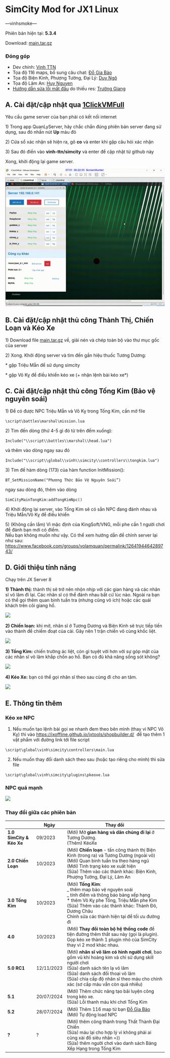 # SimCity Mod for JX1 Linux

—vinhsmoke—

Phiên bản hiện tại: **5.3.4**

Download: [main.tar.gz](https://github.com/vinh-ttn/simcity/archive/refs/heads/main.tar.gz)

### Đóng góp

-   Dev chính: [Vinh TTN](https://www.facebook.com/groups/800085930700601/user/1576281122)
-   Tọa độ 116 maps, bổ sung câu chat: [Đỗ Gia Bảo](https://www.facebook.com/groups/800085930700601/user/100002639166984/)
-   Tọa độ Biện Kinh, Phượng Tường, Đại Lý: [Duy Ngô](https://www.facebook.com/groups/800085930700601/user/61551322996134/)
-   Tọa độ Lâm An: [Huy Nguyen](https://www.facebook.com/groups/800085930700601/user/100004608648396/)
-   [Hướng dẫn sửa lỗi mất đầu](https://github.com/vinh-ttn/simcity/issues/4) do thiếu res: [Trường Giang](https://www.facebook.com/groups/800085930700601/user/100003690357356)

## A. Cài đặt/cập nhật qua [1ClickVMFull](https://docs.google.com/document/d/1BUtlCyJdIg-Dc15EZLYU7dMAcGA4wzcZDMBrM3dRpcc/edit?usp=sharing)

Yêu cầu game server của bạn phải có kết nối internet

1\) Trong app QuanLyServer, hãy chắc chắn đúng phiên bản server đang sử dụng, sau đó nhấn nút **Up** màu đỏ

2\) Cửa sổ xác nhận sẽ hiện ra, gõ **co** và enter khi gặp câu hỏi xác nhận

3\) Sau đó điền vào **vinh-ttn/simcity** và enter để cập nhật từ github này

Xong, khởi động lại game server.

![](https://github.com/vinh-ttn/materials/blob/main/simcity/caidat_capnhat_simcity.gif)

## B. Cài đặt/cập nhật thủ công Thành Thị, Chiến Loạn và Kéo Xe

1\) Download file [main.tar.gz](https://github.com/vinh-ttn/simcity/archive/refs/heads/main.tar.gz) về, giải nén và chép toàn bộ vào thư mục gốc của server

2\) Xong. Khởi động server và tìm đến gần hiệu thuốc Tương Dương:

\* gặp Triệu Mẫn để sử dụng simcity

\* gặp Vô Kỵ để điều khiển kéo xe (+ nhận lệnh bài kéo xe\*)

## C. Cài đặt/cập nhật thủ công Tống Kim (Bảo vệ nguyên soái)

1\) Để có được NPC Triệu Mẫn và Vô Kỵ trong Tống Kim, cần mở file

`\script\battles\marshal\mission.lua`

2\) Tìm đến dòng (thứ 4-5 gì đó từ trên đếm xuống):

`Include("\\script\\battles\\marshal\\head.lua")`

và thêm vào dòng ngay sau đó

`Include("\\script\\global\\vinh\\simcity\\controllers\\tongkim.lua")`

3\) Tìm đế hàm dòng (173) của hàm function InitMission():

`BT_SetMissionName("Phương Thức Bảo Vệ Nguyên Soái”)`

ngay sau dòng đó, thêm vào dòng

`SimCityMainTongKim:addTongKimNpc()`

4\) Khởi động lại server, vào Tống Kim sẽ có sẵn NPC đang đánh nhau và Triệu Mẫn/Vô Kỵ để điều khiển

5\) (Không cần lắm) Vì mặc định của KingSoft/VNG, mỗi phe cần 1 người chơi để đánh bạn mới có điểm.\
Nếu bạn không muốn như vậy. Có thể xem hướng dẫn để chỉnh server lại như sau: <https://www.facebook.com/groups/volamquan/permalink/1264194464289743/>

## D. Giới thiệu tính năng

Chạy trên JX Server 8

**1) Thành thị:** thành thị sẽ trở nên nhộn nhịp với các gian hàng và các nhân sĩ võ lâm đi lại. Các nhân sĩ có thể đánh nhau bất cứ lúc nào. Ngoài ra bạn có thể gọi thêm quan binh tuần tra (nhưng cũng vô ích) hoặc các quái khách trên cõi giang hồ.

![](https://github.com/vinh-ttn/materials/blob/main/simcity/thanhthi.gif)

**2) Chiến loạn:** khi mở, nhân sĩ ở Tương Dương và Biện Kinh sẽ trực tiếp tiến vào thành để chiếm đoạt của cải. Gây nên 1 trận chiến vô cùng khốc liệt.

![](https://github.com/vinh-ttn/materials/blob/main/simcity/chienloan.gif)

**3) Tống Kim:** chiến trường ác liệt, còn gì tuyệt vời hơn với sự góp mặt của các nhân sĩ võ lâm khắp chốn ao hồ. Bạn có đủ khả năng sống sót không?

![](https://github.com/vinh-ttn/materials/blob/main/simcity/tongkim.gif)

**4) Kéo Xe:** bạn có thể gọi nhân sĩ theo sau cùng đi cho an tâm.

![](https://github.com/vinh-ttn/materials/blob/main/simcity/keoxe.gif)

## E. Thông tin thêm

### Kéo xe NPC

1) Nếu muốn tạo lệnh bài gọi xe nhanh đem theo bên mình (thay vì NPC Vô Kỵ) thì vào <https://jxoffline.github.io/jxtools/shopbuilder.d/>  để tạo thêm 1 vật phẩm với đường link tới file script

`\script\global\vinh\simcity\controllers\main.lua`

2) Nếu muốn thay đổi danh sách theo sau (hoặc tạo riêng cho mình) thì sửa file

`\script\global\vinh\simcity\plugins\pkeoxe.lua`

### NPC quá mạnh 

![](https://lh7-us.googleusercontent.com/docsz/AD_4nXctDkLIw67xDMciom4lw9DzdbTlcLTFPF0s57aM2Y4_AsVgtZUKGvjm68E4HK9dka3f3LTKdGHumHDsom9GgLVrWVQoaXZGlLCftrT9FNMKJEgl_0WBaUnjFO5fb4__zu2iQ83PfpFS7MEYFA-AESd1RuNg?key=my0UP0YCEuAhRT8eOcMeRw)

### Thay đổi giữa các phiên bản

|                          | Ngày       | Thay đổi                                                                                                                                                                                                                                                      |
| ------------------------ | ---------- | ------------------------------------------------------------------------------------------------------------------------------------------------------------------------------------------------------------------------------------------------------------- |
| **1.0 SimCity & Kéo Xe** | 09/2023    | (Mới) Mở **gian hàng và dân chúng đi lại** ở Tương Dương. <br>(Thêm) KéoXe                                                                                                                                                                                    |
| **2.0 Chiến Loạn**       | 10/2023    | (Mới) **Chiến loạn** - tấn công thành thị Biện Kinh (trong ra) và Tương Dương (ngoài vô)<br>(Mới) Quan binh tuần tra theo hàng ngũ<br>(Mới) Tình trạng kéo xe xuất hiện<br>(Sửa) Thêm vào các thành khác: Biện Kinh, Phượng Tường, Đại Lý, Lâm An             |
| **3.0 Tống Kim**         | 10/2023    | (Mới) **Tống Kim**: <br>_ thêm map bảo vệ nguyên soái <br>_ tính điểm và thông báo bảng xếp hạng <br>\* thêm Vô Kỵ phe Tống, Triệu Mẫn phe Kim<br>(Sửa) Thêm vào các thành khác: Thành Đô, Dương Châu<br>Chỉnh sửa các thành hiện tại để tối ưu đường đi      |
| **4.0**                  | 10/2023    | (Mới) **Thay đổi toàn bộ hệ thống code** để tiện đường thêm thắt sau này (gọi là plugin). Gọp kéo xe thành 1 plugin nhỏ của SimCity thay vì 2 mod khác nhau.                                                                                                  |
| **5.0 RC1**              | 12/11/2023 | (Mới) **nhân sĩ võ lâm có hình người chơi**, bao gồm vũ khí hoàng kim và chỉ sử dụng skill người chơi<br>(Sửa) danh sách tên lạ võ lâm<br>(Sửa) danh sách đối thoại võ lâm<br>(Sửa) chia cấp độ nhân sĩ theo máu cho chính xác (sơ cấp máu vẫn còn quá nhiều) |
| **5.1**                  | 20/07/2024 | (Mới) Thêm chức năng tạo bãi luyện công trong kéo xe. <br>(Sửa) Lỗi thanh máu khi chơi Tống Kim                                                                                                                                                               |
| **5.2**                  | 28/07/2024 | (Mới) Thêm 116 map từ bạn [Đỗ Gia Bảo](https://www.facebook.com/groups/800085930700601/user/100002639166984/) <br> (Mới) Tự động load NPC                                                                                                                     |
| **?**                    | ?          | (Mới) thêm công thành trong Thất Thành Đại Chiến<br>(Sửa) máu lại cho hợp lý vì không phải ai cũng xài đồ siêu nhân =))<br>(Sửa) thêm người chơi vào danh sách Bảng Xếp Hạng trong Tống Kim                                                                   |

